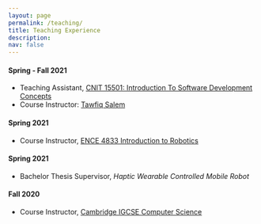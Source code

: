 ```yaml
---
layout: page
permalink: /teaching/
title: Teaching Experience
description: 
nav: false
---
```


<h4> <b> Spring - Fall 2021 </b> </h4>
<div id='container'>
    <ul>
        <li>Teaching Assistant, <a href="https://polytechnic.purdue.edu/courses/course?courseid=138594" target="_blank">CNIT 15501: Introduction To Software Development Concepts</a></li>
        <li>Course Instructor: <a href="https://polytechnic.purdue.edu/profile/tsalem" target="_blank">Tawfiq Salem</a></li>
    </ul>
</div>

<h4> <b> Spring 2021 </b> </h4>
<div id='container'>
    <ul>
        <li>Course Instructor, <a href="https://www.ada.edu.az/en/schools/site">ENCE 4833 Introduction to Robotics </a></li>
    </ul>
</div>

<h4> <b> Spring 2021 </b> </h4>
<div id='container'>
    <ul>
        <li>Bachelor Thesis Supervisor, <i>Haptic Wearable Controlled Mobile Robot</i> </li>
    </ul>
</div>

<h4> <b> Fall 2020 </b> </h4>
<div id='container'>
    <ul>
        <li>Course Instructor, <a href="https://www.cambridgeinternational.org/programmes-and-qualifications/cambridge-igcse-computer-science-0478/">Cambridge IGCSE Computer Science </a></li>
    </ul>
</div>